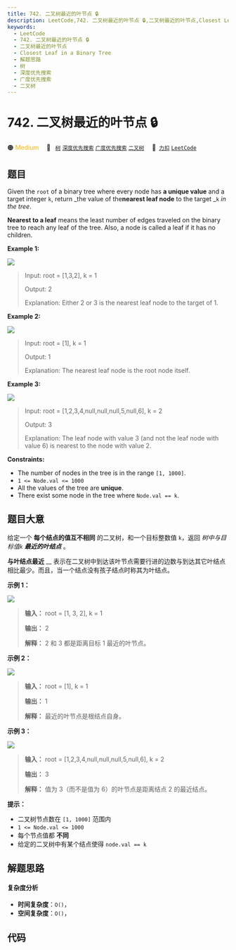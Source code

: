 ```yaml
---
title: 742. 二叉树最近的叶节点 🔒
description: LeetCode,742. 二叉树最近的叶节点 🔒,二叉树最近的叶节点,Closest Leaf in a Binary Tree,解题思路,树,深度优先搜索,广度优先搜索,二叉树
keywords:
  - LeetCode
  - 742. 二叉树最近的叶节点 🔒
  - 二叉树最近的叶节点
  - Closest Leaf in a Binary Tree
  - 解题思路
  - 树
  - 深度优先搜索
  - 广度优先搜索
  - 二叉树
---
```


# 742. 二叉树最近的叶节点 🔒

🟠 <font color=#ffb800>Medium</font>&emsp; 🔖&ensp; [`树`](/tag/tree.md) [`深度优先搜索`](/tag/depth-first-search.md) [`广度优先搜索`](/tag/breadth-first-search.md) [`二叉树`](/tag/binary-tree.md)&emsp; 🔗&ensp;[`力扣`](https://leetcode.cn/problems/closest-leaf-in-a-binary-tree) [`LeetCode`](https://leetcode.com/problems/closest-leaf-in-a-binary-tree)

## 题目

Given the `root` of a binary tree where every node has **a unique value** and
a target integer `k`, return _the value of the**nearest leaf node** to the
target _`k` _in the tree_.

**Nearest to a leaf** means the least number of edges traveled on the binary
tree to reach any leaf of the tree. Also, a node is called a leaf if it has no
children.



**Example 1:**

![](https://fastly.jsdelivr.net/gh/doocs/leetcode@main/solution/0700-0799/0742.Closest%20Leaf%20in%20a%20Binary%20Tree/images/closest1-tree.jpg)

> Input: root = [1,3,2], k = 1
> 
> Output: 2
> 
> Explanation: Either 2 or 3 is the nearest leaf node to the target of 1.

**Example 2:**

![](https://fastly.jsdelivr.net/gh/doocs/leetcode@main/solution/0700-0799/0742.Closest%20Leaf%20in%20a%20Binary%20Tree/images/closest2-tree.jpg)

> Input: root = [1], k = 1
> 
> Output: 1
> 
> Explanation: The nearest leaf node is the root node itself.

**Example 3:**

![](https://fastly.jsdelivr.net/gh/doocs/leetcode@main/solution/0700-0799/0742.Closest%20Leaf%20in%20a%20Binary%20Tree/images/closest3-tree.jpg)

> Input: root = [1,2,3,4,null,null,null,5,null,6], k = 2
> 
> Output: 3
> 
> Explanation: The leaf node with value 3 (and not the leaf node with value 6) is nearest to the node with value 2.

**Constraints:**

  * The number of nodes in the tree is in the range `[1, 1000]`.
  * `1 <= Node.val <= 1000`
  * All the values of the tree are **unique**.
  * There exist some node in the tree where `Node.val == k`.


## 题目大意

给定一个 **每个结点的值互不相同**  的二叉树，和一个目标整数值 `k`，返回 _树中与目标值`k`  **最近的叶结点**_ 。

**与叶结点最近** __ 表示在二叉树中到达该叶节点需要行进的边数与到达其它叶结点相比最少。而且，当一个结点没有孩子结点时称其为叶结点。



**示例 1：**

![](https://fastly.jsdelivr.net/gh/doocs/leetcode@main/solution/0700-0799/0742.Closest%20Leaf%20in%20a%20Binary%20Tree/images/closest1-tree.jpg)

> 
> 
> 
> 
> 
> **输入：** root = [1, 3, 2], k = 1
> 
> **输出：** 2
> 
> **解释：** 2 和 3 都是距离目标 1 最近的叶节点。
> 
> 

**示例 2：**

![](https://fastly.jsdelivr.net/gh/doocs/leetcode@main/solution/0700-0799/0742.Closest%20Leaf%20in%20a%20Binary%20Tree/images/closest2-tree.jpg)

> 
> 
> 
> 
> 
> **输入：** root = [1], k = 1
> 
> **输出：** 1
> 
> **解释：** 最近的叶节点是根结点自身。
> 
> 

**示例 3：**

![](https://fastly.jsdelivr.net/gh/doocs/leetcode@main/solution/0700-0799/0742.Closest%20Leaf%20in%20a%20Binary%20Tree/images/closest3-tree.jpg)

> 
> 
> 
> 
> 
> **输入：** root = [1,2,3,4,null,null,null,5,null,6], k = 2
> 
> **输出：** 3
> 
> **解释：** 值为 3（而不是值为 6）的叶节点是距离结点 2 的最近结点。
> 
> 



**提示：**

  * 二叉树节点数在 `[1, 1000]` 范围内
  * `1 <= Node.val <= 1000`
  * 每个节点值都 **不同**
  * 给定的二叉树中有某个结点使得 `node.val == k`


## 解题思路

#### 复杂度分析

- **时间复杂度**：`O()`，
- **空间复杂度**：`O()`，

## 代码

```javascript

```